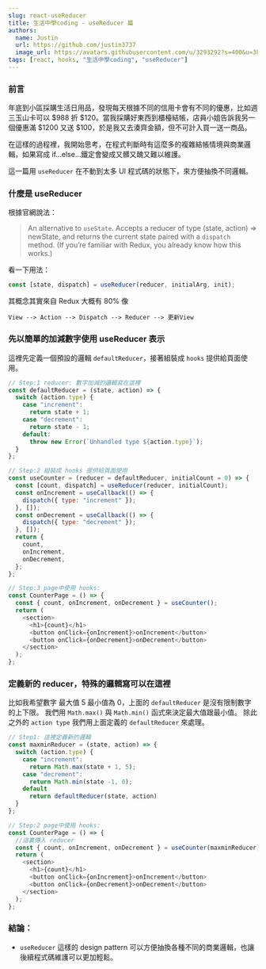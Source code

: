 ```yaml
---
slug: react-useReducer
title: 生活中學coding - useReducer 篇
authors:
  name: Justin
  url: https://github.com/justin3737
  image_url: https://avatars.githubusercontent.com/u/3293292?s=400&u=38043a6390fdf82e3a2058d5a76e44345f8f6327&v=4
tags: [react, hooks, "生活中學coding", "useReducer"]
---
```


### 前言

年底到小區採購生活日用品，發現每天根據不同的信用卡會有不同的優惠，比如週三玉山卡可以 $988 折 $120。當我採購好東西到櫃檯結帳，店員小姐告訴我另一個優惠滿 $1200 又送 $100，於是我又去湊齊金額，但不可計入買一送一商品。

在這樣的過程裡，我開始思考，在程式判斷時有這麼多的複雜結帳情境與商業邏輯，如果寫成 if...else...鐵定會變成又髒又醜又難以維護。

這一篇用 `useReducer` 在不動到太多 UI 程式碼的狀態下，來方便抽換不同邏輯。

### 什麼是 useReducer

根據官網說法：

> An alternative to `useState`. Accepts a reducer of type (state, action) => newState, and returns the current state paired with a `dispatch` method.
> (If you’re familiar with Redux, you already know how this works.)

看一下用法：

```javascript
const [state, dispatch] = useReducer(reducer, initialArg, init);
```

其概念其實來自 Redux 大概有 80% 像

```
View --> Action --> Dispatch --> Reducer --> 更新View
```

### 先以簡單的加減數字使用 useReducer 表示

這裡先定義一個預設的邏輯 `defaultReducer`，接著組裝成 `hooks` 提供給頁面使用。

```javascript
// Step:1 reducer: 數字加減的邏輯寫在這裡
const defaultReducer = (state, action) => {
  switch (action.type) {
    case "increment":
      return state + 1;
    case "decrement":
      return state - 1;
    default:
      throw new Error(`Unhandled type ${action.type}`);
  }
};

// Step:2 組裝成 hooks 提供給頁面使用
const useCounter = (reducer = defaultReducer, initialCount = 0) => {
  const [count, dispatch] = useReducer(reducer, initialCount);
  const onIncrement = useCallback(() => {
    dispatch({ type: "increment" });
  }, []);
  const onDecrement = useCallback(() => {
    dispatch({ type: "decrement" });
  }, []);
  return {
    count,
    onIncrement,
    onDecrement,
  };
};

// Step:3 page中使用 hooks:
const CounterPage = () => {
  const { count, onIncrement, onDecrement } = useCounter();
  return (
    <section>
      <h1>{count}</h1>
      <button onClick={onIncrement}>onIncrement</button>
      <button onClick={onDecrement}>onDecrement</button>
    </section>
  );
};
```

### 定義新的 reducer，特殊的邏輯寫可以在這裡

比如我希望數字 最大值 5 最小值為 0，上面的 `defaultReducer` 是沒有限制數字的上下限。
我們用 `Math.max()` 與 `Math.min()` 函式來決定最大值跟最小值。
除此之外的 `action type` 我們用上面定義的 `defaultReducer` 來處理。

```javascript
// Step1: 這裡定義新的邏輯
const maxminReducer = (state, action) => {
  switch (action.type) {
    case "increment":
      return Math.max(state + 1, 5);
    case "decrement":
      return Math.min(state -1, 0);
    default
      return defaultReducer(state, action)
  }
};

// Step:2 page中使用 hooks:
const CounterPage = () => {
  //這裏傳入 reducer
  const { count, onIncrement, onDecrement } = useCounter(maxminReducer);
  return (
    <section>
      <h1>{count}</h1>
      <button onClick={onIncrement}>onIncrement</button>
      <button onClick={onDecrement}>onDecrement</button>
    </section>
  );
};
```

### 結論：

- `useReducer` 這樣的 design pattern 可以方便抽換各種不同的商業邏輯，也讓後續程式碼維護可以更加輕鬆。
